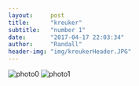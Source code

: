 ```yaml
---
layout:     post
title:      "kreuker"
subtitle:   "number 1"
date:       "2017-04-17 22:03:34"
author:     "Randall"
header-img: "img/kreukerHeader.JPG"
---
```

![photo0](/img/kreukerPost0.JPG)
![photo1](/img/kreukerPost1.JPG)